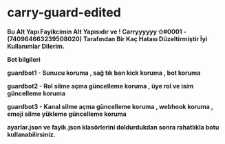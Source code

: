 # carry-guard-edited

****Bu Alt Yapı Fayikcimin Alt Yapısıdır ve ! Carryyyyyy ✩#0001 - (740964663239508020) Tarafından Bir Kaç Hatası Düzeltirmiştir İyi Kullanımlar Dilerim.****

**Bot bilgileri**

**guardbot1 - Sunucu koruma , sağ tık ban kick koruma , bot koruma**

**guardbot2 - Rol silme açma güncelleme koruma , üye rol ve isim güncelleme koruma**

**guardbot3 - Kanal silme açma güncelleme koruma , webhook koruma , emoji silme yükleme güncelleme koruma**

**ayarlar.json ve fayik.json klasörlerini doldurdukdan sonra rahatlıkla botu kullanabilirsiniz.**

